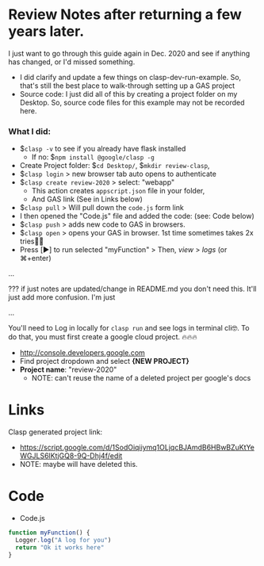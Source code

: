 # Review Notes after returning a few years later.
I just want to go through this guide again in Dec. 2020 and see if anything has changed, or I'd missed something.
- I did clarify and update a few things on clasp-dev-run-example. So, that's still the best place to walk-through setting up a GAS project
- Source code: I just did all of this by creating a project folder on my Desktop. So, source code files for this example may not be recorded here.


### What I did:
- $`clasp -v` to see if you already have flask installed
  - If no: $`npm install @google/clasp -g`
- Create Project folder: $`cd Desktop/`, $`mkdir review-clasp`,
- $`clasp login` > new browser tab auto opens to authenticate
- $`clasp create review-2020` > select: "webapp"
  - This action creates `appscript.json` file in your folder,
  - And GAS link (See in Links below)
- $`clasp pull` > Will pull down the `code.js` form link
- I then opened the "Code.js" file and added the code: (see: Code below)
- $`clasp push` > adds new code to GAS in browsers.
- $`clasp open` > opens your GAS in browser. 1st time sometimes takes 2x tries🤷‍♂️
- Press [▶️] to run selected "myFunction" > Then, *view* > *logs* (or ⌘+enter)


...

??? if just notes are updated/change in README.md you don't need this. It'll just add more confusion. 
I'm just


...




You'll need to Log in locally for `clasp run` and see logs in terminal cli🤓. To do that, you must first create a google cloud project.
🔥🔥🔥
- http://console.developers.google.com
- Find project dropdown and select **{NEW PROJECT}**
- **Project name**: "review-2020"
  * NOTE: can't reuse the name of a deleted project per google's docs


# Links

Clasp generated project link:
- https://script.google.com/d/1SodOiqiiymq1OLjqcBJAmdB6HBwBZuKtYeWGJLS6lKtjGQ8-9Q-Dhj4f/edit
- NOTE: maybe will have deleted this.

# Code

- Code.js
```javascript
function myFunction() {
  Logger.log("A log for you")
  return "Ok it works here"
}
```
